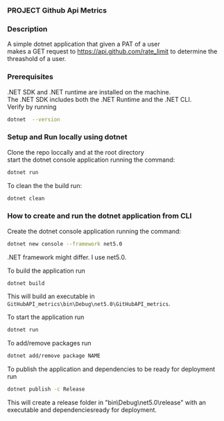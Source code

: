 
### PROJECT Github Api Metrics  
 
### Description  
A simple dotnet application that given a PAT  of a user  
makes a GET request to https://api.github.com/rate_limit to determine the threashold of a user.  

### Prerequisites  
.NET SDK and .NET runtime are installed on the machine.  
The .NET SDK includes both the .NET Runtime and the .NET CLI.    
Verify by running  
```bash  
dotnet  --version
```  

### Setup and Run locally using dotnet   
Clone the repo loccally and at the root directory  
start the dotnet console application running the command:  
```bash
dotnet run  
```  

To clean the the build run:   
```bash
dotnet clean  
```

### How to create and run the dotnet application from CLI     
Create the dotnet console application running the command:
```bash
dotnet new console --framework net5.0  
```
.NET framework might differ. I use net5.0.

To build the application run  
```bash
dotnet build  
```
This will build an executable in `GitHubAPI_metrics\bin\Debug\net5.0\GitHubAPI_metrics`.  
 
To start the application run  
```bash
dotnet run  
```
To add/remove packages run  
```bash
dotnet add/remove package NAME   
```

To publish the application and dependencies to be ready for deployment run  
```bash
dotnet publish -c Release
```
This will create a release folder in "bin\Debug\net5.0\release" with an executable and dependenciesready for deployment.  

